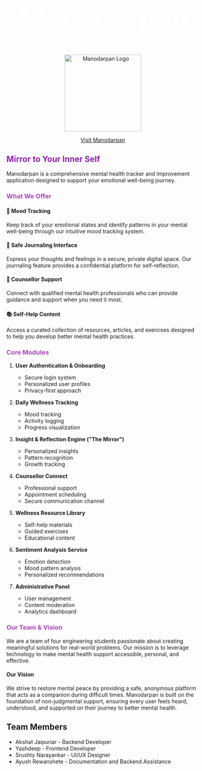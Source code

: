 <link href="https://fonts.googleapis.com/css2?family=Aladin&display=swap" rel="stylesheet">
<h1 align="center" style="font-family: 'Aladin', cursive; color: #ffffffff; font-size: 5rem;">Manodarpan</h1>

<p align="center">
  <img src="https://manodarpan.netlify.app/assets/logo.png" alt="Manodarpan Logo" width="200"/>
</p>

<div align="center">
  
  [Visit Manodarpan](https://manodarpan.netlify.app/) 
  
</div>

<h2 style="color: #8E24AA">Mirror to Your Inner Self</h2>

Manodarpan is a comprehensive mental health tracker and improvement application designed to support your emotional well-being journey.

<h3 style="color: #AB47BC">What We Offer</h3>

#### 🌟 Mood Tracking
Keep track of your emotional states and identify patterns in your mental well-being through our intuitive mood tracking system.

#### 📔 Safe Journaling Interface
Express your thoughts and feelings in a secure, private digital space. Our journaling feature provides a confidential platform for self-reflection.

#### 👥 Counsellor Support
Connect with qualified mental health professionals who can provide guidance and support when you need it most.

#### 📚 Self-Help Content
Access a curated collection of resources, articles, and exercises designed to help you develop better mental health practices.

<h3 style="color: #AB47BC">Core Modules</h3>

1. **User Authentication & Onboarding**
   - Secure login system
   - Personalized user profiles
   - Privacy-first approach

2. **Daily Wellness Tracking**
   - Mood tracking
   - Activity logging
   - Progress visualization

3. **Insight & Reflection Engine ("The Mirror")**
   - Personalized insights
   - Pattern recognition
   - Growth tracking

4. **Counsellor Connect**
   - Professional support
   - Appointment scheduling
   - Secure communication channel

5. **Wellness Resource Library**
   - Self-help materials
   - Guided exercises
   - Educational content

6. **Sentiment Analysis Service**
   - Emotion detection
   - Mood pattern analysis
   - Personalized recommendations

7. **Administrative Panel**
   - User management
   - Content moderation
   - Analytics dashboard

<h3 style="color: #AB47BC">Our Team & Vision</h3>

We are a team of four engineering students passionate about creating meaningful solutions for real-world problems. Our mission is to leverage technology to make mental health support accessible, personal, and effective.

#### Our Vision
We strive to restore mental peace by providing a safe, anonymous platform that acts as a companion during difficult times. Manodarpan is built on the foundation of non-judgmental support, ensuring every user feels heard, understood, and supported on their journey to better mental health.

## Team Members
- Akshat Jaipuriar - Backend Developer
- Yashdeep - Frontend Developer
- Srushty Narayankar - UI/UX Designer
- Ayush Rewanshete - Documentation and Backend Assistance
